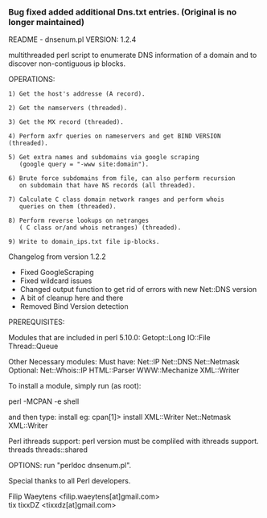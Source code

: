 ### Bug fixed added additional Dns.txt entries. (Original is no longer maintained)


README - dnsenum.pl VERSION: 1.2.4

multithreaded perl script to enumerate DNS information of a domain
and to discover non-contiguous ip blocks.

OPERATIONS:

	1) Get the host's addresse (A record).

	2) Get the namservers (threaded).

	3) Get the MX record (threaded).

	4) Perform axfr queries on nameservers and get BIND VERSION (threaded).

	5) Get extra names and subdomains via google scraping
	   (google query = "-www site:domain").

	6) Brute force subdomains from file, can also perform recursion
	   on subdomain that have NS records (all threaded).

	7) Calculate C class domain network ranges and perform whois
	   queries on them (threaded).

	8) Perform reverse lookups on netranges
	   ( C class or/and whois netranges) (threaded).

	9) Write to domain_ips.txt file ip-blocks.

Changelog from version 1.2.2

- Fixed GoogleScraping
- Fixed wildcard issues
- Changed output function to get rid of errors with new Net::DNS version
- A bit of cleanup here and there
- Removed Bind Version detection

PREREQUISITES: 

  Modules that are included in perl 5.10.0:
	Getopt::Long 
	IO::File 
	Thread::Queue

  Other Necessary modules:
	Must have:
		Net::IP
		Net::DNS 
		Net::Netmask
	Optional:
		Net::Whois::IP
		HTML::Parser
		WWW::Mechanize
		XML::Writer
		
To install a module, simply run (as root):

perl -MCPAN -e shell

and then type: install <MODULE>
 eg:
cpan[1]> install XML::Writer Net::Netmask XML::Writer

  Perl ithreads support:
	perl version must be compliled with ithreads support.
	threads
	threads::shared


OPTIONS: run "perldoc dnsenum.pl".



Special thanks to all Perl  developers.

Filip Waeytens		<filip.waeytens[at]gmail.com>	
tix tixxDZ		<tixxdz[at]gmail.com>
